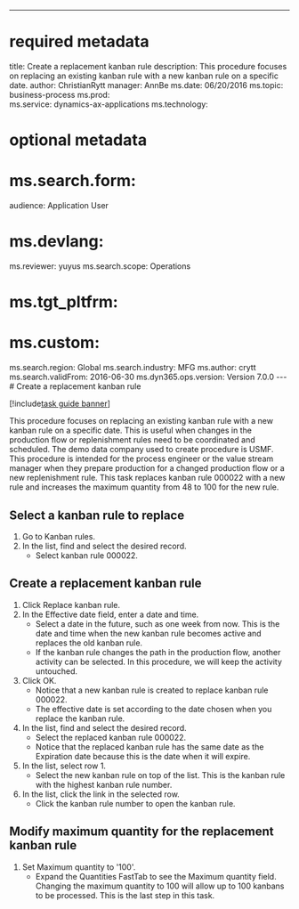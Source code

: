 --- 
# required metadata 
 
title: Create a replacement kanban rule
description: This procedure focuses on replacing an existing kanban rule with a new kanban rule on a specific date. 
author: ChristianRytt
manager: AnnBe 
ms.date: 06/20/2016
ms.topic: business-process 
ms.prod:  
ms.service: dynamics-ax-applications 
ms.technology:  
 
# optional metadata 
 
# ms.search.form:   
audience: Application User 
# ms.devlang:  
ms.reviewer: yuyus
ms.search.scope: Operations 
# ms.tgt_pltfrm:  
# ms.custom:  
ms.search.region: Global
ms.search.industry: MFG
ms.author: crytt
ms.search.validFrom: 2016-06-30 
ms.dyn365.ops.version: Version 7.0.0 
---# Create a replacement kanban rule

[!include[task guide banner](../../includes/task-guide-banner.md)]

This procedure focuses on replacing an existing kanban rule with a new kanban rule on a specific date. This is useful when changes in the production flow or replenishment rules need to be coordinated and scheduled. The demo data company used to create procedure is USMF. This procedure is intended for the process engineer or the value stream manager when they prepare production for a changed production flow or a new replenishment rule. This task replaces kanban rule 000022 with a new rule and increases the maximum quantity from 48 to 100 for the new rule.


## Select a kanban rule to replace
1. Go to Kanban rules.
2. In the list, find and select the desired record.
    * Select kanban rule 000022.  

## Create a replacement kanban rule
1. Click Replace kanban rule.
2. In the Effective date field, enter a date and time.
    * Select a date in the future, such as one week from now. This is the date and time when the new kanban rule becomes active and replaces the old kanban rule.  
    * If the kanban rule changes the path in the production flow,  another activity can be selected.  In this procedure, we will keep the activity untouched.  
3. Click OK.
    * Notice that a new kanban rule is created to replace kanban rule 000022.  
    * The effective date is set according to the date chosen when you replace the kanban rule.  
4. In the list, find and select the desired record.
    * Select the replaced kanban rule 000022.  
    * Notice that the replaced kanban rule has the same date as the Expiration date because this is the date when it will expire.  
5. In the list, select row 1.
    * Select the new kanban rule on top of the list. This is the kanban rule with the highest kanban rule number.  
6. In the list, click the link in the selected row.
    * Click the kanban rule number to open the kanban rule.  

## Modify maximum quantity for the replacement kanban rule
1. Set Maximum quantity to '100'.
    * Expand the Quantities FastTab to see the Maximum quantity field. Changing the maximum quantity to 100 will allow up to 100 kanbans to be processed.    This is the last step in this task.  

